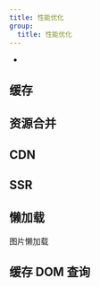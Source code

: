 ```yaml
---
title: 性能优化
group:
  title: 性能优化
---
```


- [](https://juejin.cn/post/6844903764319535117)

## 缓存

## 资源合并

## CDN

## SSR

## 懒加载

图片懒加载

## 缓存 DOM 查询
